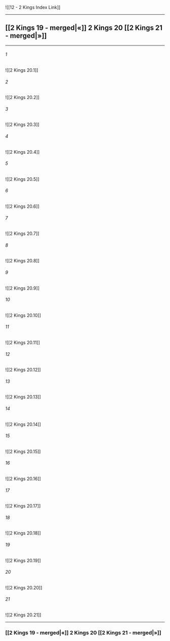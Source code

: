![[12 - 2 Kings Index Link]]

---
##  [[2 Kings 19 - merged|«]] 2 Kings 20 [[2 Kings 21 - merged|»]]

---

###### 1
![[2 Kings 20.1]] 

###### 2
![[2 Kings 20.2]] 

###### 3
![[2 Kings 20.3]] 

###### 4
![[2 Kings 20.4]]

###### 5 
![[2 Kings 20.5]] 

###### 6
![[2 Kings 20.6]] 

###### 7
![[2 Kings 20.7]] 

###### 8
![[2 Kings 20.8]] 

###### 9
![[2 Kings 20.9]] 

###### 10
![[2 Kings 20.10]] 

###### 11
![[2 Kings 20.11]] 

###### 12
![[2 Kings 20.12]]

###### 13
![[2 Kings 20.13]] 

###### 14
![[2 Kings 20.14]] 

###### 15
![[2 Kings 20.15]]

###### 16
![[2 Kings 20.16]] 

###### 17
![[2 Kings 20.17]]

###### 18
![[2 Kings 20.18]] 

###### 19
![[2 Kings 20.19]] 

###### 20
![[2 Kings 20.20]]

###### 21
![[2 Kings 20.21]] 


---
###  [[2 Kings 19 - merged|«]] 2 Kings 20 [[2 Kings 21 - merged|»]]